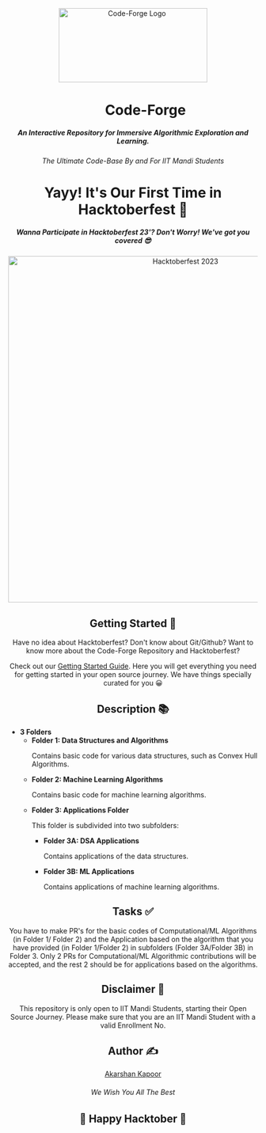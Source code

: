 <!DOCTYPE html>
<html>
<head>
    <meta charset="UTF-8">
    <meta name="viewport" content="width=device-width, initial-scale=1.0">
</head>
<body>
<div align= "center">
    <img src="https://i.imgur.com/WpF39yT.jpg" alt="Code-Forge Logo" width="300" height="150">

</div>
    <h1 style="margin-left: 50px"; align = "center">Code-Forge</h1>

<h5 align="center">An Interactive Repository for Immersive Algorithmic Exploration and Learning.</h5>

<h6 align="center">The Ultimate Code-Base By and For IIT Mandi Students</h6>

<h1 align="center">Yayy! It's Our First Time in Hacktoberfest 🎉</h1>

<h5 align="center">Wanna Participate in Hacktoberfest 23'? Don't Worry! We've got you covered 😎</h5>

<div align="center">
    <img src="https://i.imgur.com/6ZLO0iZ.png" alt="Hacktoberfest 2023" width="700">
</div>

<h2 align="center">Getting Started 🚀</h2>

<p align="center">Have no idea about Hacktoberfest? Don't know about Git/Github? Want to know more about the Code-Forge Repository and Hacktoberfest?</p>

<p align="center">Check out our <a href="https://dev.to/kappuccino111/iit-mandi-students-lets-fortify-our-opensource-armour-together-opd">Getting Started Guide</a>. Here you will get everything you need for getting started in your open source journey.
We have things specially curated for you 😀</p>

<h2 align="center">Description 📚</h2>

<p style="font-size: 14px;">
    <ul>
        <li>
            <strong>3 Folders</strong>
            <ul>
                <li><strong>Folder 1: Data Structures and Algorithms</strong>
                    <p>Contains basic code for various data structures, such as Convex Hull Algorithms.</p>
                </li>
                <li><strong>Folder 2: Machine Learning Algorithms</strong>
                    <p>Contains basic code for machine learning algorithms.</p>
                </li>
                <li><strong>Folder 3: Applications Folder</strong>
                    <p>This folder is subdivided into two subfolders:</p>
                    <ul>
                        <li><strong>Folder 3A: DSA Applications</strong>
                            <p>Contains applications of the data structures.</p>
                        </li>
                        <li><strong>Folder 3B: ML Applications</strong>
                            <p>Contains applications of machine learning algorithms.</p>
                        </li>
                    </ul>
                </li>
            </ul>
        </li>
    </ul>
</p>

<h2 align="center">Tasks ✅</h2>

<p align="center">You have to make PR's for the basic codes of Computational/ML Algorithms (in Folder 1/ Folder 2) and the Application based on the algorithm that you have provided (in Folder 1/Folder 2) in subfolders (Folder 3A/Folder 3B) in Folder 3. Only 2 PRs for Computational/ML Algorithmic contributions will be accepted, and the rest 2 should be for applications based on the algorithms.</p>

<h2 align="center">Disclaimer 📝</h2>

<p align="center">This repository is only open to IIT Mandi Students, starting their Open Source Journey. Please make sure that you are an IIT Mandi Student with a valid Enrollment No.</p>

<h2 align="center">Author ✍️</h2>

<p align="center"><a href="https://github.com/CodingWarrior33">Akarshan Kapoor</a></p>
<h6 align="center">We Wish You All The Best</h6>
<h2 align="center">🥳 Happy Hacktober 🥳</h2>

</body>
</html>
